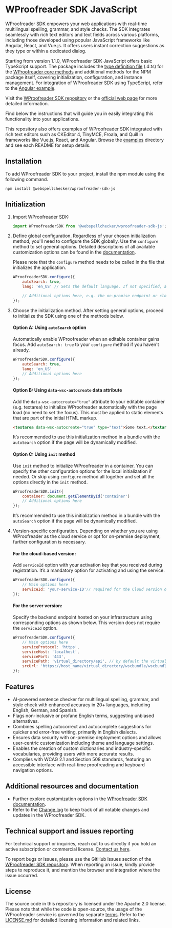# WProofreader SDK JavaScript

WProofreader SDK empowers your web applications with real-time multilingual spelling, grammar, and style checks. The SDK integrates seamlessly with rich text editors and text fields across various platforms, including those developed using popular JavaScript frameworks like Angular, React, and Vue.js. It offers users instant correction suggestions as they type or within a dedicated dialog. 

Starting from version 1.1.0, WProofreader SDK JavaScript offers basic TypeScript support. The package includes the [type definition file](https://github.com/WebSpellChecker/wproofreader-sdk-js/blob/master/index.d.ts) (.d.ts) for the [WProofreader core methods](https://webspellchecker.com/docs/api/wscbundle/WEBSPELLCHECKER.html) and additional methods for the NPM package itself, covering initialization, configuration, and instance management. For integration of WProofreader SDK using TypeScript, refer to the [Angular example](https://github.com/WebSpellChecker/wproofreader-sdk-js/tree/master/examples/wproofreader-sdk-angular).

Visit the [WProofreader SDK repository](https://github.com/WebSpellChecker/wproofreader) or the [official web page](https://webspellchecker.com/wsc-proofreader/) for more detailed information.

Find below the instructions that will guide you in easily integrating this functionality into your applications.

This repository also offers examples of WProofreader SDK integrated with rich text editors such as CKEditor 4, TinyMCE, Froala, and Quill in frameworks like Vue.js, React, and Angular. Browse the [examples](https://github.com/WebSpellChecker/wproofreader-sdk-js/tree/master/examples) directory and see each README for setup details.

## Installation

To add WProofreader SDK to your project, install the npm module using the following command.

```
npm install @webspellchecker/wproofreader-sdk-js
```

## Initialization
1. Import WProofreader SDK:

	```js
	import WProofreaderSDK from '@webspellchecker/wproofreader-sdk-js';
	```

2. Define global configuration. Regardless of your chosen initialization method, you'll need to configure the SDK globally. Use the `configure` method to set general options. Detailed descriptions of all available customization options can be found in the [documentation](https://webspellchecker.com/docs/api/wscbundle/Options.html).

	Please note that the `configure` method needs to be called in the file that initializes the application.

	```js
	WProofreaderSDK.configure({
		autoSearch: true,
		lang: 'en_US' // Sets the default language. If not specified, auto-defined language will be used.

		// Additional options here, e.g. the on-premise endpoint or cloud service activation key
	});
	```

3. Choose the initialization method. After setting general options, proceed to initialize the SDK using one of the methods below.

	#### Option A: Using `autoSearch` option

	Automatically enable WProofreader when an editable container gains focus. Add `autoSearch: true` to your `configure` method if you haven't already.

	```js
	WProofreaderSDK.configure({
		autoSearch: true,
		lang: 'en_US'
		// Additional options here
	});
	```

	#### Option B: Using `data-wsc-autocreate` data attribute

	Add the `data-wsc-autocreate="true"` attribute to your editable container (e.g. textarea) to initialize WProofreader automatically with the page load (no need to set the focus). This must be applied to static elements that are part of the initial HTML markup. 
	
	```html
	<textarea data-wsc-autocreate="true" type="text">Some text.</textarea>
	```

	It’s recommended to use this initialization method in a bundle with the `autoSearch` option if the page will be dynamically modified. 

	#### Option С: Using `init` method

	Use `init` method to initialize WProofreader in a container. You can specify the other configuration options for the local initialization if needed. Or skip using `configure` method all together and set all the options directly in the `init` method.

	```js
	WProofreaderSDK.init({
		container: document.getElementById('container')
		// Additional options here
	});
	```

	It’s recommended to use this initialization method in a bundle with the `autoSearch` option if the page will be dynamically modified. 

4. Version-specific configuration. Depending on whether you are using WProofreader as the cloud service or opt for on-premise deployment, further configuration is necessary.

	#### For the cloud-based version:

	Add `serviceId` option with your activation key that you received during registration. It’s  a mandatory option for activating and using the service.

	```js
	WProofreaderSDK.configure({
		// Main options here
		serviceId: 'your-service-ID'// required for the Cloud version only
	});
	```

	#### For the server version:

	Specify the backend endpoint hosted on your infrastructure using corresponding options as shown below. This version does not require the `serviceId` option.

	```js
	WProofreaderSDK.configure({
		// Main options here
		serviceProtocol: 'https',
		serviceHost: 'localhost',
		servicePort: '443',
		servicePath: 'virtual_directory/api', // by default the virtual_directory is wscservice
		srcUrl: 'https://host_name/virtual_directory/wscbundle/wscbundle.js'
	});
	```

## Features
* AI-powered sentence checker for multilingual spelling, grammar, and style check with enhanced accuracy in 20+ languages, including English, German, and Spanish.
* Flags non-inclusive or profane English terms, suggesting unbiased alternatives.
* Combines spelling autocorrect and autocomplete suggestions for quicker and error-free writing, primarily in English dialects.
* Ensures data security with on-premise deployment options and allows user-centric customization including theme and language settings.
* Enables the creation of custom dictionaries and industry-specific vocabularies, providing users with more accurate results.
* Complies with WCAG 2.1 and Section 508 standards, featuring an accessible interface with real-time proofreading and keyboard navigation options.

## Additional resources and documentation
* Further explore customization options in the [WProofreader SDK documentation](https://webspellchecker.com/docs/api/wscbundle/Options.html).
* Refer to the [Change log](https://github.com/WebSpellChecker/wproofreader/blob/master/CHANGELOG.md) to keep track of all notable changes and updates in the WProofreader SDK.

## Technical support and issues reporting
For technical support or inquiries, reach out to us directly if you hold an active subscription or commercial license. [Contact us here](https://webspellchecker.com/contact-us/).

To report bugs or issues, please use the GitHub Issues section of the [WProofreader SDK repository](https://github.com/WebSpellChecker/wproofreader). When reporting an issue, kindly provide steps to reproduce it, and mention the browser and integration where the issue occurred.

## License
The source code in this repository is licensed under the Apache 2.0 license. Please note that while the code is open-source, the usage of the WProofreader service is governed by separate [terms](https://webspellchecker.com/legal/). Refer to the [LICENSE.md](https://github.com/WebSpellChecker/wproofreader-sdk-js/blob/master/LICENSE.md) for detailed licensing information and related links.
